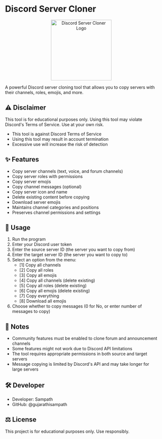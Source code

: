 # Discord Server Cloner

<p align="center">
  <img src="https://raw.githubusercontent.com/gujarathisampath/DiscordTool/main/assets/icon.png" alt="Discord Server Cloner Logo" width="200" height="200">
</p>

A powerful Discord server cloning tool that allows you to copy servers with their channels, roles, emojis, and more.

## ⚠️ Disclaimer

This tool is for educational purposes only. Using this tool may violate Discord's Terms of Service. Use at your own risk.

- This tool is against Discord Terms of Service
- Using this tool may result in account termination
- Excessive use will increase the risk of detection

## ✨ Features

- Copy server channels (text, voice, and forum channels)
- Copy server roles with permissions
- Copy server emojis
- Copy channel messages (optional)
- Copy server icon and name
- Delete existing content before copying
- Download server emojis
- Maintains channel categories and positions
- Preserves channel permissions and settings

## 🚀 Usage

1. Run the program
2. Enter your Discord user token
3. Enter the source server ID (the server you want to copy from)
4. Enter the target server ID (the server you want to copy to)
5. Select an option from the menu:
   - [1] Copy all channels
   - [2] Copy all roles
   - [3] Copy all emojis
   - [4] Copy all channels (delete existing)
   - [5] Copy all roles (delete existing)
   - [6] Copy all emojis (delete existing)
   - [7] Copy everything
   - [8] Download all emojis
6. Choose whether to copy messages (0 for No, or enter number of messages to copy)

## 📝 Notes

- Community features must be enabled to clone forum and announcement channels
- Some features might not work due to Discord API limitations
- The tool requires appropriate permissions in both source and target servers
- Message copying is limited by Discord's API and may take longer for large servers

## 🛠️ Developer

- Developer: Sampath
- GitHub: @gujarathisampath

## ⚖️ License

This project is for educational purposes only. Use responsibly.

